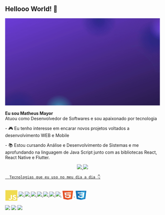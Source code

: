 
##  Hellooo World! 👋 

</span>
<div align="center">
<img src="Meridino-ezgif.com-video-to-gif-converter.gif" width="700px" />
</div>


  <p>  <strong> Eu sou Matheus Mayor </strong> <br>Atuou como Desenvolvedor de Softwares e sou apaixonado por tecnologia </p>
  
<p>- 🎮  Eu tenho interesse em encarar novos projetos voltados a desenvolvimento WEB e Mobile </p>
<p>- 📚  Estou cursando Análise e Desenvolvimento de Sistemas e me aprofundando na linguagem de Java Script junto com as bibliotecas React, React Native e Flutter. </p>



<!---
MatheusMayor/MatheusMayor is a ✨ special ✨ repository because its `README.md` (this file) appears on your GitHub profile.
You can click the Preview link to take a look at your changes.
--->
<div align="center">
  <a href="https://github.com/MatheusMayor">
  <img height="180em" src="https://github-readme-stats.vercel.app/api?username=MatheusMayor&show_icons=true&theme=blue-green&include_all_commits=true&count_private=true"/>
  <img height="180em" src="https://github-readme-stats.vercel.app/api/top-langs/?username=MatheusMayor&layout=compact&langs_count=7&theme=dracula"/>
</div>
 
      Tecnologias que eu uso no meu dia a dia 👇
    
  <div style="display: inline_block"><br>
  <img align="center" alt="MatheusMayor-Js" height="35" width="40" src="https://raw.githubusercontent.com/devicons/devicon/master/icons/javascript/javascript-plain.svg">
  <img src="https://img.shields.io/badge/-JAVA-CB3837?style=flat-square&logo=java&logoColor=white" height="30"/>
  <img src="https://img.shields.io/badge/-.NET-181717?style=flat-square&logo=dotnet" height="30"/>
  <img src="https://img.shields.io/badge/typescript%20-%23007ACC.svg?&style=for-the-badge&logo=typescript&logoColor=white" height="30"/> 
  <img src="https://img.shields.io/badge/react%20-%2320232a.svg?&style=for-the-badge&logo=react&logoColor=%2361DAFB" height="30" />
  <img src="https://img.shields.io/badge/bootstrap%20-%23563D7C.svg?&style=for-the-badge&logo=bootstrap&logoColor=white" height="30" />
  <img src="https://img.shields.io/badge/-npm-CB3837?style=flat-square&logo=npm" height="30" />
  <img src="https://img.shields.io/badge/-GitHub-181717?style=flat-square&logo=github" height="30" />
  <img align="center" alt="MatheusMayor-HTML" height="30" width="40" src="https://raw.githubusercontent.com/devicons/devicon/master/icons/html5/html5-original.svg">
  <img align="center" alt="MatheusMayor-CSS" height="30" width="40" src="https://raw.githubusercontent.com/devicons/devicon/master/icons/css3/css3-original.svg">

 
 <a href="https://discord.gg/Matheus_Mayor#8010" target="_blank"><img src="https://img.shields.io/badge/Discord-7289DA?style=for-the-badge&logo=discord&logoColor=white" target="_blank"></a> 
 <a href = "matheusmayor82@gmail.com"><img src="https://img.shields.io/badge/-Gmail-%23333?style=for-the-badge&logo=gmail&logoColor=white" target="_blank"></a>
 <a href="https://www.linkedin.com/in/matheus-mayor-771714aa" target="_blank"><img src="https://img.shields.io/badge/-LinkedIn-%230077B5?style=for-the-badge&logo=linkedin&logoColor=white" target="_blank"></a>
        

 </div>
